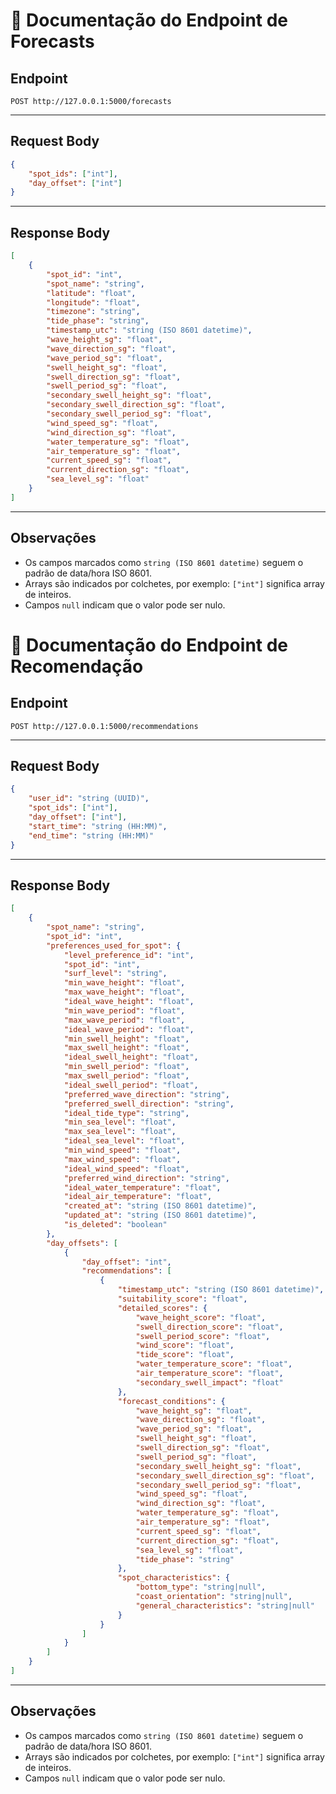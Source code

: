 # 📄 Documentação do Endpoint de Forecasts

## Endpoint

```
POST http://127.0.0.1:5000/forecasts
```

---

## Request Body

```json
{
	"spot_ids": ["int"],
	"day_offset": ["int"]
}
```

---

## Response Body

```json
[
	{
		"spot_id": "int",
		"spot_name": "string",
		"latitude": "float",
		"longitude": "float",
		"timezone": "string",
		"tide_phase": "string",
		"timestamp_utc": "string (ISO 8601 datetime)",
		"wave_height_sg": "float",
		"wave_direction_sg": "float",
		"wave_period_sg": "float",
		"swell_height_sg": "float",
		"swell_direction_sg": "float",
		"swell_period_sg": "float",
		"secondary_swell_height_sg": "float",
		"secondary_swell_direction_sg": "float",
		"secondary_swell_period_sg": "float",
		"wind_speed_sg": "float",
		"wind_direction_sg": "float",
		"water_temperature_sg": "float",
		"air_temperature_sg": "float",
		"current_speed_sg": "float",
		"current_direction_sg": "float",
		"sea_level_sg": "float"
	}
]
```

---

## Observações

- Os campos marcados como `string (ISO 8601 datetime)` seguem o padrão de data/hora ISO 8601.
- Arrays são indicados por colchetes, por exemplo: `["int"]` significa array de inteiros.
- Campos `null` indicam que o valor pode ser nulo.
# 📄 Documentação do Endpoint de Recomendação

## Endpoint

```
POST http://127.0.0.1:5000/recommendations
```

---

## Request Body

```json
{
	"user_id": "string (UUID)",
	"spot_ids": ["int"],
	"day_offset": ["int"],
	"start_time": "string (HH:MM)",
	"end_time": "string (HH:MM)"
}
```

---

## Response Body

```json
[
	{
		"spot_name": "string",
		"spot_id": "int",
		"preferences_used_for_spot": {
			"level_preference_id": "int",
			"spot_id": "int",
			"surf_level": "string",
			"min_wave_height": "float",
			"max_wave_height": "float",
			"ideal_wave_height": "float",
			"min_wave_period": "float",
			"max_wave_period": "float",
			"ideal_wave_period": "float",
			"min_swell_height": "float",
			"max_swell_height": "float",
			"ideal_swell_height": "float",
			"min_swell_period": "float",
			"max_swell_period": "float",
			"ideal_swell_period": "float",
			"preferred_wave_direction": "string",
			"preferred_swell_direction": "string",
			"ideal_tide_type": "string",
			"min_sea_level": "float",
			"max_sea_level": "float",
			"ideal_sea_level": "float",
			"min_wind_speed": "float",
			"max_wind_speed": "float",
			"ideal_wind_speed": "float",
			"preferred_wind_direction": "string",
			"ideal_water_temperature": "float",
			"ideal_air_temperature": "float",
			"created_at": "string (ISO 8601 datetime)",
			"updated_at": "string (ISO 8601 datetime)",
			"is_deleted": "boolean"
		},
		"day_offsets": [
			{
				"day_offset": "int",
				"recommendations": [
					{
						"timestamp_utc": "string (ISO 8601 datetime)",
						"suitability_score": "float",
						"detailed_scores": {
							"wave_height_score": "float",
							"swell_direction_score": "float",
							"swell_period_score": "float",
							"wind_score": "float",
							"tide_score": "float",
							"water_temperature_score": "float",
							"air_temperature_score": "float",
							"secondary_swell_impact": "float"
						},
						"forecast_conditions": {
							"wave_height_sg": "float",
							"wave_direction_sg": "float",
							"wave_period_sg": "float",
							"swell_height_sg": "float",
							"swell_direction_sg": "float",
							"swell_period_sg": "float",
							"secondary_swell_height_sg": "float",
							"secondary_swell_direction_sg": "float",
							"secondary_swell_period_sg": "float",
							"wind_speed_sg": "float",
							"wind_direction_sg": "float",
							"water_temperature_sg": "float",
							"air_temperature_sg": "float",
							"current_speed_sg": "float",
							"current_direction_sg": "float",
							"sea_level_sg": "float",
							"tide_phase": "string"
						},
						"spot_characteristics": {
							"bottom_type": "string|null",
							"coast_orientation": "string|null",
							"general_characteristics": "string|null"
						}
					}
				]
			}
		]
	}
]
```

---

## Observações

- Os campos marcados como `string (ISO 8601 datetime)` seguem o padrão de data/hora ISO 8601.
- Arrays são indicados por colchetes, por exemplo: `["int"]` significa array de inteiros.
- Campos `null` indicam que o valor pode ser nulo.
